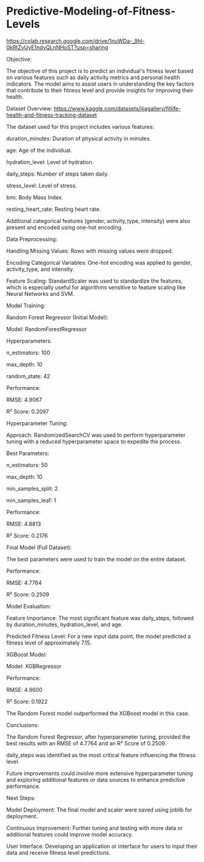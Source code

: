 # Predictive-Modeling-of-Fitness-Levels

https://colab.research.google.com/drive/1nuWDa-_9hl-0kRtZvUyE1ndyQLnNHoST?usp=sharing

Objective:

The objective of this project is to predict an individual's fitness level based on various features such as daily activity metrics and personal health indicators. The model aims to assist users in understanding the key factors that contribute to their fitness level and provide insights for improving their health.

Dataset Overview:  https://www.kaggle.com/datasets/jijagallery/fitlife-health-and-fitness-tracking-dataset

The dataset used for this project includes various features:

duration_minutes: Duration of physical activity in minutes.

age: Age of the individual.

hydration_level: Level of hydration.

daily_steps: Number of steps taken daily.

stress_level: Level of stress.

bmi: Body Mass Index.

resting_heart_rate: Resting heart rate.

Additional categorical features (gender, activity_type, intensity) were also present and encoded using one-hot encoding.

Data Preprocessing:

Handling Missing Values: Rows with missing values were dropped.

Encoding Categorical Variables: One-hot encoding was applied to gender, activity_type, and intensity.

Feature Scaling: StandardScaler was used to standardize the features, which is especially useful for algorithms sensitive to feature scaling like Neural Networks and SVM.

Model Training:

Random Forest Regressor (Initial Model):

Model: RandomForestRegressor

Hyperparameters:

n_estimators: 100

max_depth: 10

random_state: 42

Performance:

RMSE: 4.9067

R² Score: 0.2097

Hyperparameter Tuning:

Approach: RandomizedSearchCV was used to perform hyperparameter tuning with a reduced hyperparameter space to expedite the process.

Best Parameters:

n_estimators: 50

max_depth: 10

min_samples_split: 2

min_samples_leaf: 1

Performance:

RMSE: 4.8813

R² Score: 0.2176

Final Model (Full Dataset):

The best parameters were used to train the model on the entire dataset.

Performance:

RMSE: 4.7764

R² Score: 0.2509

Model Evaluation:

Feature Importance: The most significant feature was daily_steps, followed by duration_minutes, hydration_level, and age.

Predicted Fitness Level: For a new input data point, the model predicted a fitness level of approximately 7.15.

XGBoost Model:

Model: XGBRegressor

Performance:

RMSE: 4.9600

R² Score: 0.1922

The Random Forest model outperformed the XGBoost model in this case.

Conclusions:

The Random Forest Regressor, after hyperparameter tuning, provided the best results with an RMSE of 4.7764 and an R² Score of 0.2509.

daily_steps was identified as the most critical feature influencing the fitness level.

Future improvements could involve more extensive hyperparameter tuning and exploring additional features or data sources to enhance predictive performance.

Next Steps:

Model Deployment: The final model and scaler were saved using joblib for deployment.

Continuous Improvement: Further tuning and testing with more data or additional features could improve model accuracy.

User Interface: Developing an application or interface for users to input their data and receive fitness level predictions.
